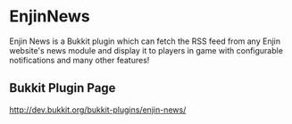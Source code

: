 EnjinNews
=========

Enjin News is a Bukkit plugin which can fetch the RSS feed from any Enjin website's news module and display it to players in game with configurable notifications and many other features!

## Bukkit Plugin Page
http://dev.bukkit.org/bukkit-plugins/enjin-news/
